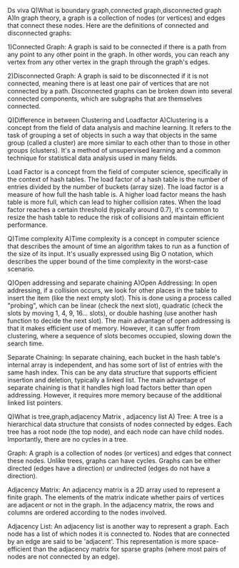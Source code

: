 Ds viva
Q)What is boundary graph,connected graph,disconnected graph
A)In graph theory, a graph is a collection of nodes (or vertices) and edges that connect these nodes. Here are the definitions of connected and disconnected graphs:

1)Connected Graph: A graph is said to be connected if there is a path from any point to any other point in the graph. In other words, you can reach any vertex from any other vertex in the graph through the graph's edges.

2)Disconnected Graph: A graph is said to be disconnected if it is not connected, meaning there is at least one pair of vertices that are not connected by a path. Disconnected graphs can be broken down into several connected components, which are subgraphs that are themselves connected.




Q)Difference in between Clustering and Loadfactor
A)Clustering is a concept from the field of data analysis and machine learning. It refers to the task of grouping a set of objects in such a way that objects in the same group (called a cluster) are more similar to each other than to those in other groups (clusters). It's a method of unsupervised learning and a common technique for statistical data analysis used in many fields.

Load Factor is a concept from the field of computer science, specifically in the context of hash tables. The load factor of a hash table is the number of entries divided by the number of buckets (array size). The load factor is a measure of how full the hash table is. A higher load factor means the hash table is more full, which can lead to higher collision rates. When the load factor reaches a certain threshold (typically around 0.7), it's common to resize the hash table to reduce the risk of collisions and maintain efficient performance.



Q)Time complexity 
A)Time complexity is a concept in computer science that describes the amount of time an algorithm takes to run as a function of the size of its input. It's usually expressed using Big O notation, which describes the upper bound of the time complexity in the worst-case scenario.

Q)Open addressing and separate chaining
A)Open Addressing: In open addressing, if a collision occurs, we look for other places in the table to insert the item (like the next empty slot). This is done using a process called "probing", which can be linear (check the next slot), quadratic (check the slots by moving 1, 4, 9, 16... slots), or double hashing (use another hash function to decide the next slot). The main advantage of open addressing is that it makes efficient use of memory. However, it can suffer from clustering, where a sequence of slots becomes occupied, slowing down the search time.

Separate Chaining: In separate chaining, each bucket in the hash table's internal array is independent, and has some sort of list of entries with the same hash index. This can be any data structure that supports efficient insertion and deletion, typically a linked list. The main advantage of separate chaining is that it handles high load factors better than open addressing. However, it requires more memory because of the additional linked list pointers.




Q)What is tree,graph,adjacency Matrix , adjacency list
A)
Tree: A tree is a hierarchical data structure that consists of nodes connected by edges. Each tree has a root node (the top node), and each node can have child nodes. Importantly, there are no cycles in a tree.

Graph: A graph is a collection of nodes (or vertices) and edges that connect these nodes. Unlike trees, graphs can have cycles. Graphs can be either directed (edges have a direction) or undirected (edges do not have a direction).

Adjacency Matrix: An adjacency matrix is a 2D array used to represent a finite graph. The elements of the matrix indicate whether pairs of vertices are adjacent or not in the graph. In the adjacency matrix, the rows and columns are ordered according to the nodes involved.

Adjacency List: An adjacency list is another way to represent a graph. Each node has a list of which nodes it is connected to. Nodes that are connected by an edge are said to be 'adjacent'. This representation is more space-efficient than the adjacency matrix for sparse graphs (where most pairs of nodes are not connected by an edge).

